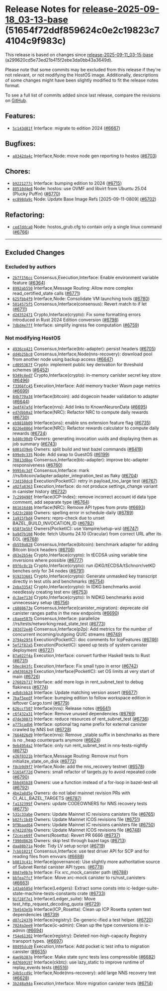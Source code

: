 Release Notes for [**release-2025-09-18\_03-13-base**](https://github.com/dfinity/ic/tree/release-2025-09-18_03-13-base) (51654f72ddf859624c0e2c19823c74104c9f983c)
===================================================================================================================================================================

This release is based on changes since [release-2025-09-11\_03-15-base](https://dashboard.internetcomputer.org/release/a299620cd5e73ed21b415f2ebe3da0bb43a3649d) (a299620cd5e73ed21b415f2ebe3da0bb43a3649d).

Please note that some commits may be excluded from this release if they're not relevant, or not modifying the HostOS image. Additionally, descriptions of some changes might have been slightly modified to fit the release notes format.

To see a full list of commits added since last release, compare the revisions on [GitHub](https://github.com/dfinity/ic/compare/release-2025-09-11_03-15-base...release-2025-09-18_03-13-base).

Features:
---------

* [`5c143d81f`](https://github.com/dfinity/ic/commit/5c143d81f) Interface: migrate to edition 2024 ([#6667](https://github.com/dfinity/ic/pull/6667))

Bugfixes:
---------

* [`a8342da4c`](https://github.com/dfinity/ic/commit/a8342da4c) Interface,Node: move node gen reporting to hostos ([#6703](https://github.com/dfinity/ic/pull/6703))

Chores:
-------

* [`b9221277c`](https://github.com/dfinity/ic/commit/b9221277c) Interface: bumping edition to 2024 ([#6715](https://github.com/dfinity/ic/pull/6715))
* [`80510d4e8`](https://github.com/dfinity/ic/commit/80510d4e8) Node: hostos: use OVMF and libvirt from Ubuntu 25.04 (Plucky Puffin) ([#6770](https://github.com/dfinity/ic/pull/6770))
* [`ec898da9c`](https://github.com/dfinity/ic/commit/ec898da9c) Node: Update Base Image Refs [2025-09-11-0809] ([#6702](https://github.com/dfinity/ic/pull/6702))

Refactoring:
------------

* [`ced7ddca0`](https://github.com/dfinity/ic/commit/ced7ddca0) Node: hostos\_grub.cfg to contain only a single linux command ([#6766](https://github.com/dfinity/ic/pull/6766))

------------------------------------------

## Excluded Changes

### Excluded by authors
* [`2b7f156cc`](https://github.com/dfinity/ic/commit/2b7f156cc) Consensus,Execution,Interface: Enable environment variable feature ([#6364](https://github.com/dfinity/ic/pull/6364))
* [`8992ab550`](https://github.com/dfinity/ic/commit/8992ab550) Interface,Message Routing: Allow more complex read\_certified\_state calls ([#6771](https://github.com/dfinity/ic/pull/6771))
* [`625fbb4f9`](https://github.com/dfinity/ic/commit/625fbb4f9) Interface,Node: Consolidate VM launching tools ([#6780](https://github.com/dfinity/ic/pull/6780))
* [`5014575f5`](https://github.com/dfinity/ic/commit/5014575f5) Consensus,Interface(consensus): Revert match to if let ([#6711](https://github.com/dfinity/ic/pull/6711))
* [`d2d352471`](https://github.com/dfinity/ic/commit/d2d352471) Crypto,Interface(crypto): Fix some formatting errors introduced in Rust 2024 Edition conversion ([#6798](https://github.com/dfinity/ic/pull/6798))
* [`7dbd4e7ff`](https://github.com/dfinity/ic/commit/7dbd4e7ff) Interface: simplify ingress fee computation ([#6759](https://github.com/dfinity/ic/pull/6759))

### Not modifying HostOS
* [`4936ce421`](https://github.com/dfinity/ic/commit/4936ce421) Consensus,Interface(btc-adapter): persist headers ([#6705](https://github.com/dfinity/ic/pull/6705))
* [`dd4b25bc8`](https://github.com/dfinity/ic/commit/dd4b25bc8) Consensus,Interface,Node(nns-recovery): download pool from another node using backup access ([#6647](https://github.com/dfinity/ic/pull/6647))
* [`cd095367f`](https://github.com/dfinity/ic/commit/cd095367f) Crypto: implement public key derivation for threshold schemes ([#6452](https://github.com/dfinity/ic/pull/6452))
* [`9349c4ed7`](https://github.com/dfinity/ic/commit/9349c4ed7) Crypto,Interface(crypto): in-memory canister secret key store ([#6496](https://github.com/dfinity/ic/pull/6496))
* [`f3366fc45`](https://github.com/dfinity/ic/commit/f3366fc45) Execution,Interface: Add memory tracker Wasm page metrics ([#6699](https://github.com/dfinity/ic/pull/6699))
* [`84b770a34`](https://github.com/dfinity/ic/commit/84b770a34) Interface(bitcoin): add dogecoin header validation to adapter ([#6644](https://github.com/dfinity/ic/pull/6644))
* [`3edf47afd`](https://github.com/dfinity/ic/commit/3edf47afd) Interface(nns): Add links to KnownNeuronData ([#6695](https://github.com/dfinity/ic/pull/6695))
* [`ed7dbb0a2`](https://github.com/dfinity/ic/commit/ed7dbb0a2) Interface(NRC): Refactor NRC to compute daily rewards ([#6730](https://github.com/dfinity/ic/pull/6730))
* [`eb9818b09`](https://github.com/dfinity/ic/commit/eb9818b09) Interface(sns): enable sns extension feature flag ([#6735](https://github.com/dfinity/ic/pull/6735))
* [`0226e886d`](https://github.com/dfinity/ic/commit/0226e886d) Interface(NRC): Refactor rewards calculator to compute daily rewards ([#6724](https://github.com/dfinity/ic/pull/6724))
* [`bd40c90d9`](https://github.com/dfinity/ic/commit/bd40c90d9) Owners: generating invocation uuids and displaying them as job summary ([#6743](https://github.com/dfinity/ic/pull/6743))
* [`6001d39eb`](https://github.com/dfinity/ic/commit/6001d39eb) Owners: split build and test bazel commands ([#6419](https://github.com/dfinity/ic/pull/6419))
* [`699e0c335`](https://github.com/dfinity/ic/commit/699e0c335) Node: Add swap to GuestOS ([#6199](https://github.com/dfinity/ic/pull/6199))
* [`70813d8ee`](https://github.com/dfinity/ic/commit/70813d8ee) Consensus,Interface(btc-adapter): improve btc-adapter responsiveness ([#6760](https://github.com/dfinity/ic/pull/6760))
* [`99954c3df`](https://github.com/dfinity/ic/commit/99954c3df) Consensus,Interface: mark //rs/bitcoin/adapter:adapter\_integration\_test as flaky ([#6704](https://github.com/dfinity/ic/pull/6704))
* [`73d150dc8`](https://github.com/dfinity/ic/commit/73d150dc8) Execution(PocketIC): retry in payload\_too\_large test ([#6767](https://github.com/dfinity/ic/pull/6767))
* [`a02fa8363`](https://github.com/dfinity/ic/commit/a02fa8363) Execution,Interface: do not produce settings\_change variant in canister history ([#6732](https://github.com/dfinity/ic/pull/6732))
* [`7c299490f`](https://github.com/dfinity/ic/commit/7c299490f) Interface(ICP-Index): remove incorrect account id data type comment, add separate type ([#6764](https://github.com/dfinity/ic/pull/6764))
* [`861616d46`](https://github.com/dfinity/ic/commit/861616d46) Interface(NRC): Remove API types from proto ([#6693](https://github.com/dfinity/ic/pull/6693))
* [`5d23c2880`](https://github.com/dfinity/ic/commit/5d23c2880) Owners: spelling error in schedule-daily ([#6789](https://github.com/dfinity/ic/pull/6789))
* [`1a915fbd4`](https://github.com/dfinity/ic/commit/1a915fbd4) Owners: repro-check due to unset BAZEL\_BUILD\_INVOCATION\_ID ([#6782](https://github.com/dfinity/ic/pull/6782))
* [`658f3e5bf`](https://github.com/dfinity/ic/commit/658f3e5bf) Owners(PocketIC): use Vampire/setup-wsl ([#6747](https://github.com/dfinity/ic/pull/6747))
* [`ba9d7b108`](https://github.com/dfinity/ic/commit/ba9d7b108) Node: fetch Ubuntu 24.10 (Oracular) from correct URL after its EOL ([#6768](https://github.com/dfinity/ic/pull/6768))
* [`db559a828`](https://github.com/dfinity/ic/commit/db559a828) Consensus,Interface(bitcoin): benchmark adapter for adding Bitcoin block headers ([#6706](https://github.com/dfinity/ic/pull/6706))
* [`d63e2b54e`](https://github.com/dfinity/ic/commit/d63e2b54e) Crypto,Interface(crypto): In tECDSA using variable time inversions where possible ([#6777](https://github.com/dfinity/ic/pull/6777))
* [`09f6c8c1b`](https://github.com/dfinity/ic/commit/09f6c8c1b) Crypto,Interface(crypto): run iDKG/tECDSA/tSchnorr/vetKD benches only for 34 nodes ([#6791](https://github.com/dfinity/ic/pull/6791))
* [`919233681`](https://github.com/dfinity/ic/commit/919233681) Crypto,Interface(crypto): Generate unmasked key transcript directly in test utils and benchmarks ([#6754](https://github.com/dfinity/ic/pull/6754))
* [`2eba33547`](https://github.com/dfinity/ic/commit/2eba33547) Crypto,Interface(crypto): In IDKG benchmarks avoid needlessly creating test env ([#6753](https://github.com/dfinity/ic/pull/6753))
* [`dc3ae713d`](https://github.com/dfinity/ic/commit/dc3ae713d) Crypto,Interface(crypto): In NIDKG benchmarks avoid unnecessary setup ([#6756](https://github.com/dfinity/ic/pull/6756))
* [`c6088673e`](https://github.com/dfinity/ic/commit/c6088673e) Consensus,Interface(canister\_migration): deprecate old canister ranges paths in the new endpoints ([#6690](https://github.com/dfinity/ic/pull/6690))
* [`c6aee587b`](https://github.com/dfinity/ic/commit/c6aee587b) Consensus,Interface: parallelize //rs/tests/networking:read\_state\_test ([#6773](https://github.com/dfinity/ic/pull/6773))
* [`283d72e40`](https://github.com/dfinity/ic/commit/283d72e40) Consensus,Interface(p2p): Add metrics for the number of concurrent incoming/outgoing QUIC streams ([#6749](https://github.com/dfinity/ic/pull/6749))
* [`3794e29f4`](https://github.com/dfinity/ic/commit/3794e29f4) Execution(PocketIC): doc comments for IcpFeatures ([#6746](https://github.com/dfinity/ic/pull/6746))
* [`5ef2f82a5`](https://github.com/dfinity/ic/commit/5ef2f82a5) Execution(PocketIC): speed up tests of system canister deployment ([#6727](https://github.com/dfinity/ic/pull/6727))
* [`87a022f4a`](https://github.com/dfinity/ic/commit/87a022f4a) Execution,Interface: convert further Haskell tests to Rust ([#6731](https://github.com/dfinity/ic/pull/6731))
* [`50ec843fc`](https://github.com/dfinity/ic/commit/50ec843fc) Execution,Interface: Fix small typo in error ([#6742](https://github.com/dfinity/ic/pull/6742))
* [`a9d301629`](https://github.com/dfinity/ic/commit/a9d301629) Execution,Interface(PocketIC): set OS limits at very start of main ([#6726](https://github.com/dfinity/ic/pull/6726))
* [`27602b717`](https://github.com/dfinity/ic/commit/27602b717) Interface: add more logs in rent\_subnet\_test to debug flakiness ([#6774](https://github.com/dfinity/ic/pull/6774))
* [`adb8cbb24`](https://github.com/dfinity/ic/commit/adb8cbb24) Interface: Update matching version assert ([#6677](https://github.com/dfinity/ic/pull/6677))
* [`7baf5eedf`](https://github.com/dfinity/ic/commit/7baf5eedf) Interface: bumping edition to follow workspace edition in leftover Cargo.toml ([#6779](https://github.com/dfinity/ic/pull/6779))
* [`626ccf507`](https://github.com/dfinity/ic/commit/626ccf507) Interface(nns): Release notes ([#6641](https://github.com/dfinity/ic/pull/6641))
* [`c6f432a31`](https://github.com/dfinity/ic/commit/c6f432a31) Interface: Remove unused dependencies ([#6769](https://github.com/dfinity/ic/pull/6769))
* [`d7de30873`](https://github.com/dfinity/ic/commit/d7de30873) Interface: reduce resources of rent\_subnet\_test ([#6736](https://github.com/dfinity/ic/pull/6736))
* [`a775cadb6`](https://github.com/dfinity/ic/commit/a775cadb6) Interface: optional tag name prefix for external canister crawled by NNS bot ([#6728](https://github.com/dfinity/ic/pull/6728))
* [`7664826d9`](https://github.com/dfinity/ic/commit/7664826d9) Interface(nns): Remove \_stable suffix in benchmarks as there is no \_heap counterparts anymore ([#6624](https://github.com/dfinity/ic/pull/6624))
* [`9eb4954a2`](https://github.com/dfinity/ic/commit/9eb4954a2) Interface: only run rent\_subnet\_test in nns-tests-nightly ([#6712](https://github.com/dfinity/ic/pull/6712))
* [`e26f0321b`](https://github.com/dfinity/ic/commit/e26f0321b) Interface,Message Routing: Remove mut from initialize\_state\_on\_disk ([#6772](https://github.com/dfinity/ic/pull/6772))
* [`f8cb9d9f7`](https://github.com/dfinity/ic/commit/f8cb9d9f7) Interface,Node: add the nns\_recovery testnet ([#6578](https://github.com/dfinity/ic/pull/6578))
* [`51654f72d`](https://github.com/dfinity/ic/commit/51654f72d) Owners: small refactor of targets.py to avoid repeated code ([#6790](https://github.com/dfinity/ic/pull/6790))
* [`5bbd45b28`](https://github.com/dfinity/ic/commit/5bbd45b28) Owners: use a function instead of a for-loop in bazel-test-all ([#6792](https://github.com/dfinity/ic/pull/6792))
* [`4be2a8d5e`](https://github.com/dfinity/ic/commit/4be2a8d5e) Owners: do not label mainnet revision PRs with CI\_ALL\_BAZEL\_TARGETS ([#6787](https://github.com/dfinity/ic/pull/6787))
* [`fa132399f`](https://github.com/dfinity/ic/commit/fa132399f) Owners: update CODEOWNERS for NNS recovery tests ([#6775](https://github.com/dfinity/ic/pull/6775))
* [`531c33abe`](https://github.com/dfinity/ic/commit/531c33abe) Owners: Update Mainnet IC revisions canisters file ([#6765](https://github.com/dfinity/ic/pull/6765))
* [`b82fc1b49`](https://github.com/dfinity/ic/commit/b82fc1b49) Owners: Update Mainnet ICOS revisions file ([#6751](https://github.com/dfinity/ic/pull/6751))
* [`9f9baad64`](https://github.com/dfinity/ic/commit/9f9baad64) Owners: Update Mainnet IC revisions canisters file ([#6750](https://github.com/dfinity/ic/pull/6750))
* [`e7422d70a`](https://github.com/dfinity/ic/commit/e7422d70a) Owners: Update Mainnet ICOS revisions file ([#6748](https://github.com/dfinity/ic/pull/6748))
* [`f2cece69f`](https://github.com/dfinity/ic/commit/f2cece69f) Owners(Rosetta): Revert PR 6666 ([#6737](https://github.com/dfinity/ic/pull/6737))
* [`f990d8626`](https://github.com/dfinity/ic/commit/f990d8626) Owners: skip test through bazel tags ([#6713](https://github.com/dfinity/ic/pull/6713))
* [`daa88b71a`](https://github.com/dfinity/ic/commit/daa88b71a) Node: Tidy LV setup script ([#6719](https://github.com/dfinity/ic/pull/6719))
* [`7cbb1821f`](https://github.com/dfinity/ic/commit/7cbb1821f) Consensus,Interface: use test driver API for SCP and for reading files from envvars ([#6688](https://github.com/dfinity/ic/pull/6688))
* [`b8813c41c`](https://github.com/dfinity/ic/commit/b8813c41c) Interface(governance): Use slightly more authoritative source of Subnet Rental canister API types. ([#6778](https://github.com/dfinity/ic/pull/6778))
* [`88d7e0b7e`](https://github.com/dfinity/ic/commit/88d7e0b7e) Interface: Fix xrc\_mock\_canister path ([#6788](https://github.com/dfinity/ic/pull/6788))
* [`bbfea7fcf`](https://github.com/dfinity/ic/commit/bbfea7fcf) Interface: Move xrc-mock canister to rs/rust\_canisters ([#6663](https://github.com/dfinity/ic/pull/6663))
* [`143ab585d`](https://github.com/dfinity/ic/commit/143ab585d) Interface(Ledgers): Extract some consts into ic-ledger-suite-state-machine-tests-constants crate ([#6733](https://github.com/dfinity/ic/pull/6733))
* [`91f28f7e1`](https://github.com/dfinity/ic/commit/91f28f7e1) Interface(Ledger\_suite): Move test\_http\_request\_decoding\_quota ([#6729](https://github.com/dfinity/ic/pull/6729))
* [`7b4543e5b`](https://github.com/dfinity/ic/commit/7b4543e5b) Interface(ICP\_Rosetta): Clean up ICP Rosetta system test dependencies ([#6739](https://github.com/dfinity/ic/pull/6739))
* [`d07c24370`](https://github.com/dfinity/ic/commit/d07c24370) Interface(registry): De-generic-ified a test helper. ([#6720](https://github.com/dfinity/ic/pull/6720))
* [`7024a3ee9`](https://github.com/dfinity/ic/commit/7024a3ee9) Interface(ic-admin): Clean up the type conversions in ic-admin ([#6694](https://github.com/dfinity/ic/pull/6694))
* [`f54e61302`](https://github.com/dfinity/ic/commit/f54e61302) Interface(registry): Deleted non-high-capacity Registry transport types. ([#6697](https://github.com/dfinity/ic/pull/6697))
* [`88495dcd9`](https://github.com/dfinity/ic/commit/88495dcd9) Execution,Interface: Add pocket ic test infra to migration canister ([#6635](https://github.com/dfinity/ic/pull/6635))
* [`4ae9b387e`](https://github.com/dfinity/ic/commit/4ae9b387e) Interface: Make state sync tests less compressible ([#6682](https://github.com/dfinity/ic/pull/6682))
* [`4d76b9197`](https://github.com/dfinity/ic/commit/4d76b9197) Interface(ckbtc): use lazy\_static to improve runtime of replay\_events tests ([#6516](https://github.com/dfinity/ic/pull/6516))
* [`34b5ccd9c`](https://github.com/dfinity/ic/commit/34b5ccd9c) Interface,Node(nns-recovery): add large NNS recovery test ([#6628](https://github.com/dfinity/ic/pull/6628))
* [`3b248a94a`](https://github.com/dfinity/ic/commit/3b248a94a) Execution,Interface: More migration canister tests ([#6714](https://github.com/dfinity/ic/pull/6714))
